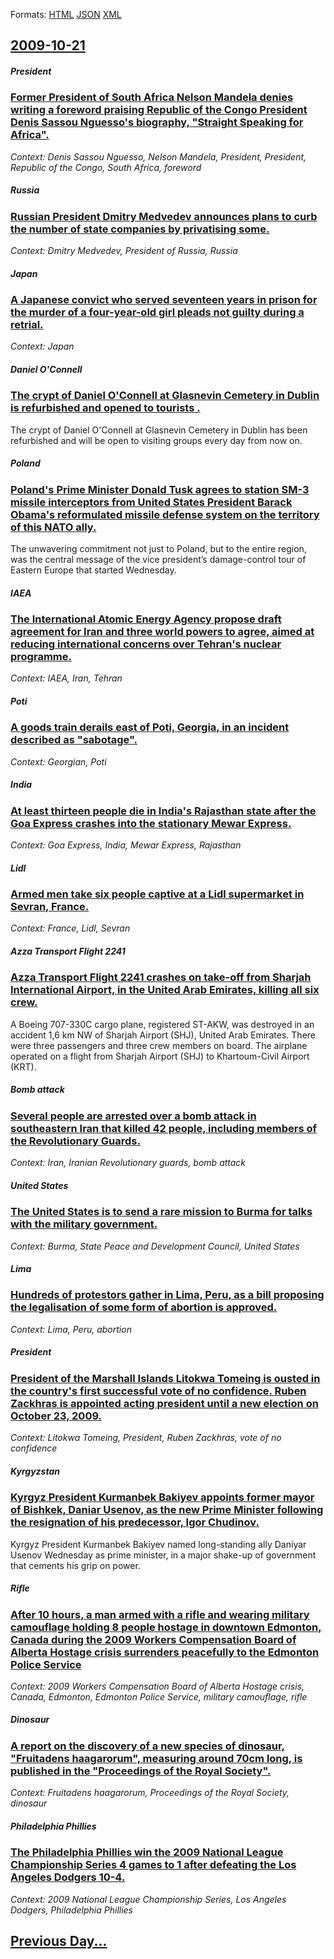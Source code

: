 
Formats: [HTML](2009/10/21/index.html)  [JSON](2009/10/21/index.json)  [XML](2009/10/21/index.xml)  

## [2009-10-21](/news/2009/10/21/index.md)

##### President
### [ Former President of South Africa Nelson Mandela denies writing a foreword praising Republic of the Congo President Denis Sassou Nguesso's biography, "Straight Speaking for Africa". ](/news/2009/10/21/former-president-of-south-africa-nelson-mandela-denies-writing-a-foreword-praising-republic-of-the-congo-president-denis-sassou-nguesso-s-b.md)
_Context: Denis Sassou Nguesso, Nelson Mandela, President, President, Republic of the Congo, South Africa, foreword_

##### Russia
### [ Russian President Dmitry Medvedev announces plans to curb the number of state companies by privatising some. ](/news/2009/10/21/russian-president-dmitry-medvedev-announces-plans-to-curb-the-number-of-state-companies-by-privatising-some.md)
_Context: Dmitry Medvedev, President of Russia, Russia_

##### Japan
### [ A Japanese convict who served seventeen years in prison for the murder of a four-year-old girl pleads not guilty during a retrial. ](/news/2009/10/21/a-japanese-convict-who-served-seventeen-years-in-prison-for-the-murder-of-a-four-year-old-girl-pleads-not-guilty-during-a-retrial.md)
_Context: Japan_

##### Daniel O'Connell
### [ The crypt of Daniel O'Connell at Glasnevin Cemetery in Dublin is refurbished and opened to tourists . ](/news/2009/10/21/the-crypt-of-daniel-o-connell-at-glasnevin-cemetery-in-dublin-is-refurbished-and-opened-to-tourists.md)
The crypt of Daniel O&#39;Connell at Glasnevin Cemetery in Dublin has been refurbished and will be open to visiting groups every day from now on.

##### Poland
### [ Poland's Prime Minister Donald Tusk agrees to station SM-3 missile interceptors from United States President Barack Obama's reformulated missile defense system on the territory of this NATO ally. ](/news/2009/10/21/poland-s-prime-minister-donald-tusk-agrees-to-station-sm-3-missile-interceptors-from-united-states-president-barack-obama-s-reformulated-mi.md)
The unwavering commitment not just to Poland, but to the entire region, was the central message of the vice president’s damage-control tour of Eastern Europe that started Wednesday.

##### IAEA
### [ The International Atomic Energy Agency propose draft agreement for Iran and three world powers to agree, aimed at reducing international concerns over Tehran's nuclear programme. ](/news/2009/10/21/the-international-atomic-energy-agency-propose-draft-agreement-for-iran-and-three-world-powers-to-agree-aimed-at-reducing-international-co.md)
_Context: IAEA, Iran, Tehran_

##### Poti
### [ A goods train derails east of Poti, Georgia, in an incident described as "sabotage". ](/news/2009/10/21/a-goods-train-derails-east-of-poti-georgia-in-an-incident-described-as-sabotage.md)
_Context:  Georgian, Poti_

##### India
### [ At least thirteen people die in India's Rajasthan state after the Goa Express crashes into the stationary Mewar Express. ](/news/2009/10/21/at-least-thirteen-people-die-in-india-s-rajasthan-state-after-the-goa-express-crashes-into-the-stationary-mewar-express.md)
_Context: Goa Express, India, Mewar Express, Rajasthan_

##### Lidl
### [ Armed men take six people captive at a Lidl supermarket in Sevran, France. ](/news/2009/10/21/armed-men-take-six-people-captive-at-a-lidl-supermarket-in-sevran-france.md)
_Context: France, Lidl, Sevran_

##### Azza Transport Flight 2241
### [ Azza Transport Flight 2241 crashes on take-off from Sharjah International Airport, in the United Arab Emirates, killing all six crew. ](/news/2009/10/21/azza-transport-flight-2241-crashes-on-take-off-from-sharjah-international-airport-in-the-united-arab-emirates-killing-all-six-crew.md)
A Boeing 707-330C cargo plane, registered ST-AKW, was destroyed in an accident 1,6 km NW of Sharjah Airport (SHJ), United Arab Emirates. There were three passengers and three crew members on board. The airplane operated on a flight from Sharjah Airport (SHJ) to Khartoum-Civil Airport (KRT).

##### Bomb attack
### [ Several people are arrested over a bomb attack in southeastern Iran that killed 42 people, including members of the Revolutionary Guards. ](/news/2009/10/21/several-people-are-arrested-over-a-bomb-attack-in-southeastern-iran-that-killed-42-people-including-members-of-the-revolutionary-guards.md)
_Context: Iran, Iranian Revolutionary guards, bomb attack_

##### United States
### [ The United States is to send a rare mission to Burma for talks with the military government. ](/news/2009/10/21/the-united-states-is-to-send-a-rare-mission-to-burma-for-talks-with-the-military-government.md)
_Context: Burma, State Peace and Development Council, United States_

##### Lima
### [ Hundreds of protestors gather in Lima, Peru, as a bill proposing the legalisation of some form of abortion is approved. ](/news/2009/10/21/hundreds-of-protestors-gather-in-lima-peru-as-a-bill-proposing-the-legalisation-of-some-form-of-abortion-is-approved.md)
_Context: Lima, Peru, abortion_

##### President
### [ President of the Marshall Islands Litokwa Tomeing is ousted in the country's first successful vote of no confidence. Ruben Zackhras is appointed acting president until a new election on October 23, 2009. ](/news/2009/10/21/president-of-the-marshall-islands-litokwa-tomeing-is-ousted-in-the-country-s-first-successful-vote-of-no-confidence-ruben-zackhras-is-appo.md)
_Context: Litokwa Tomeing, President, Ruben Zackhras, vote of no confidence_

##### Kyrgyzstan
### [ Kyrgyz President Kurmanbek Bakiyev appoints former mayor of Bishkek, Daniar Usenov, as the new Prime Minister following the resignation of his predecessor, Igor Chudinov. ](/news/2009/10/21/kyrgyz-president-kurmanbek-bakiyev-appoints-former-mayor-of-bishkek-daniar-usenov-as-the-new-prime-minister-following-the-resignation-of.md)
Kyrgyz President Kurmanbek Bakiyev named long-standing ally Daniyar Usenov Wednesday as prime minister, in a major shake-up of government that cements his grip on power.

##### Rifle
### [ After 10 hours, a man armed with a rifle and wearing military camouflage holding 8 people hostage in downtown Edmonton, Canada during the 2009 Workers Compensation Board of Alberta Hostage crisis surrenders peacefully to the Edmonton Police Service ](/news/2009/10/21/after-10-hours-a-man-armed-with-a-rifle-and-wearing-military-camouflage-holding-8-people-hostage-in-downtown-edmonton-canada-during-the-2.md)
_Context: 2009 Workers Compensation Board of Alberta Hostage crisis, Canada, Edmonton, Edmonton Police Service, military camouflage, rifle_

##### Dinosaur
### [ A report on the discovery of a new species of dinosaur, "Fruitadens haagarorum", measuring around 70cm long, is published in the "Proceedings of the Royal Society". ](/news/2009/10/21/a-report-on-the-discovery-of-a-new-species-of-dinosaur-fruitadens-haagarorum-measuring-around-70cm-long-is-published-in-the-proceedin.md)
_Context: Fruitadens haagarorum, Proceedings of the Royal Society, dinosaur_

##### Philadelphia Phillies
### [ The Philadelphia Phillies win the 2009 National League Championship Series 4 games to 1 after defeating the Los Angeles Dodgers 10-4. ](/news/2009/10/21/the-philadelphia-phillies-win-the-2009-national-league-championship-series-4-games-to-1-after-defeating-the-los-angeles-dodgers-10a4.md)
_Context: 2009 National League Championship Series, Los Angeles Dodgers, Philadelphia Phillies_

## [Previous Day...](/news/2009/10/20/index.md)

